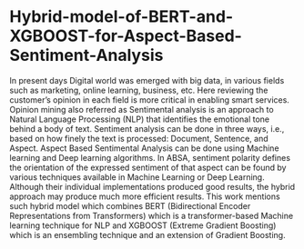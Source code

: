 # Hybrid-model-of-BERT-and-XGBOOST-for-Aspect-Based-Sentiment-Analysis

In present days Digital world was emerged with big data, in various fields such as marketing, online learning, business, etc. Here reviewing the customer’s opinion in each field is more critical in enabling smart services. Opinion mining also referred as Sentimental analysis is an approach to Natural Language Processing (NLP) that identifies the emotional tone behind a body of text. Sentiment analysis can be done in three ways, i.e., based on how finely the text is processed: Document, Sentence, and Aspect. Aspect Based Sentimental Analysis can be done using Machine learning and Deep learning algorithms. In ABSA, sentiment polarity defines the orientation of the expressed sentiment of that aspect can be found by various techniques available in Machine Learning or Deep Learning. Although their individual implementations produced good results, the hybrid approach may produce much more efficient results. This work mentions such hybrid model which combines BERT (Bidirectional Encoder Representations from Transformers) which is a transformer-based Machine learning technique for NLP and XGBOOST (Extreme Gradient Boosting) which is an ensembling technique and an extension of Gradient Boosting.

